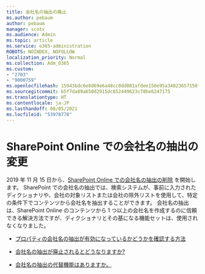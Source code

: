 ```yaml
---
title: 会社名の抽出の廃止
ms.author: pebaum
author: pebaum
manager: scotv
ms.audience: Admin
ms.topic: article
ms.service: o365-administration
ROBOTS: NOINDEX, NOFOLLOW
localization_priority: Normal
ms.collection: Adm_O365
ms.custom:
- "2703"
- "9000759"
ms.openlocfilehash: 15943bdc6e8d69e6a48cc0dd081afdee150e95a34823657156fd9abe111824d5
ms.sourcegitcommit: b5f7da89a650d2915dc652449623c78be6247175
ms.translationtype: HT
ms.contentlocale: ja-JP
ms.lasthandoff: 08/05/2021
ms.locfileid: "53978778"
---
```

# <a name="changes-to-company-name-extraction-in-sharepoint-online"></a>SharePoint Online での会社名の抽出の変更

2019 年 11 月 15 日から、[SharePoint Online での会社名の抽出の削除](https://docs.microsoft.com/sharepoint/changes-to-company-name-extraction-in-sharepoint-online) を開始します。 SharePoint での会社名の抽出では、検索システムが、事前に入力されたディクショナリや、会社の対象リストまたは会社の除外リストを使用して、特定の条件下でコンテンツから会社名を抽出することができます。 会社名の抽出は、SharePoint Online のコンテンツから 1 つ以上の会社名を作成するのに信頼できる解決方法ですが、ディクショナリとその基になる機能セットは、使用されなくなりました。

- [プロパティの会社名の抽出が有効になっているかどうかを確認する方法](https://docs.microsoft.com/sharepoint/changes-to-company-name-extraction-in-sharepoint-online#how-do-i-know-if-company-name-extraction-is-enabled-for-a-property)

- [会社名の抽出が廃止されるとどうなりますか?](https://docs.microsoft.com/sharepoint/changes-to-company-name-extraction-in-sharepoint-online#what-happens-when-company-name-extraction-is-deprecated) 

- [会社名の抽出の代替機能はありますか。](https://docs.microsoft.com/sharepoint/changes-to-company-name-extraction-in-sharepoint-online#are-there-alternatives-to-company-name-extraction) 